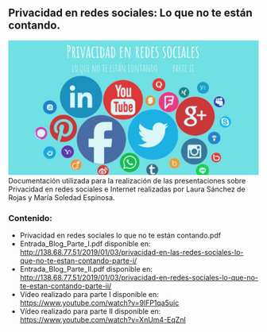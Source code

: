 ## Privacidad en redes sociales: Lo que no te están contando.

![portada](./portada.jpeg)
Documentación utilizada para la realización de las presentaciones sobre Privacidad en redes sociales e Internet realizadas por Laura Sánchez de Rojas y María Soledad Espinosa. 

### Contenido: 
- Privacidad en redes sociales lo que no te están contando.pdf
- Entrada_Blog_Parte_I.pdf disponible en: http://138.68.77.51/2019/01/03/privacidad-en-las-redes-sociales-lo-que-no-te-estan-contando-parte-i/ 
- Entrada_Blog_Parte_II.pdf disponible en: http://138.68.77.51/2019/01/03/privacidad-en-redes-sociales-lo-que-no-te-estan-contando-parte-ii/
- Vídeo realizado para parte I disponible en: https://www.youtube.com/watch?v=9lFP1qa5uic
- Vídeo realizado para parte II disponible en: https://www.youtube.com/watch?v=XnUm4-EqZnI